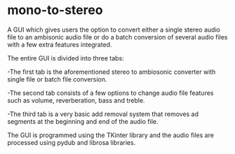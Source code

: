 # mono-to-stereo 
A GUI which gives users the option to convert either a single stereo audio file to an ambisonic audio file 
or do a batch conversion of several audio files with a few extra features integrated. 

The entire GUI is divided into three tabs:

-The first tab is the aforementioned stereo to ambiosonic converter with single file or batch file conversion.

-The second tab consists of a few options to change audio file features such as volume, reverberation, bass and treble.

-The third tab is a very basic add removal system that removes ad segments at the beginning and end of the audio file.

The GUI is programmed using the TKinter library and the audio files are processed using pydub and librosa libraries.
